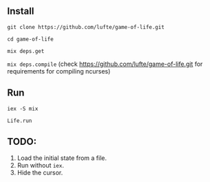 ## Install
`git clone https://github.com/lufte/game-of-life.git`

`cd game-of-life`

`mix deps.get`

`mix deps.compile` (check https://github.com/lufte/game-of-life.git for requirements for compiling ncurses)

## Run

`iex -S mix`

`Life.run`

## TODO:

1. Load the initial state from a file.
2. Run without `iex`.
3. Hide the cursor.
